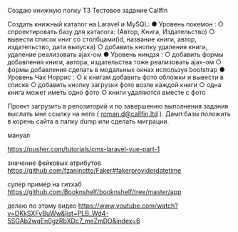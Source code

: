 Создаю книжную полку
ТЗ
Тестовое задание Callfin 
 
Создать книжный каталог на Laravel и MySQL:
 ● Уровень  покемон :
  ○ спроектировать базу для каталога: (Автор, Книга, Издательство)
   ○ вывести список книг со столбцами(id, название книги, автор, издательство,
    дата выпуска)
    ○ добавить кнопку удаления книги, удаление реализовать ajax-ом
     ● Уровень  ниндзя : 
     ○ добавить формы добавления книги, автора, издательства тоже реализовать ajax-ом
      ○ формы добавления сделать в модальных окнах используя bootstrap
       ● Уровень  Чак Норрис : ○ к книгам добавить фото обложки и вывести в списке 
       ○ добавить кнопку загрузки фото возле каждой книги 
       ○ одна книга может иметь одно фото
        ○ книги удаляются вместе с фото 
 
 
Проект загрузить в репозиторий и по завершению выполнения
 задания выслать мне ссылку на него ( roman.d@callfin.ltd ).
  Дамп базы положить в корень сайта в папку dump или сделать миграции. 


мануал 

https://pusher.com/tutorials/cms-laravel-vue-part-1

значение фейковых атрибутов 
https://github.com/fzaninotto/Faker#fakerproviderdatetime


супер пример на гитхаб https://github.com/Booknshelf/booknshelf/tree/master/app

делаю по этому видео https://www.youtube.com/watch?v=DKkSXFvBuWw&list=PLB_Wd4-5SGAb2wqEn0gzRbXDc7_meZmDO&index=6
